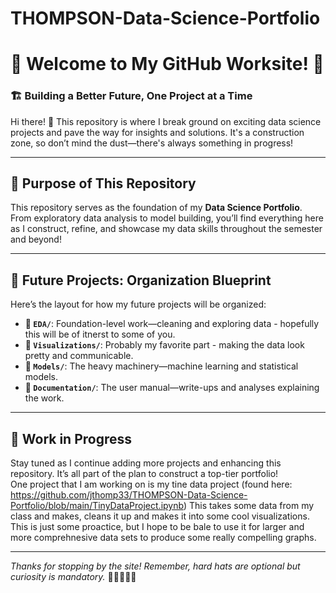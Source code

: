 # THOMPSON-Data-Science-Portfolio
# 🚧 **Welcome to My GitHub Worksite!** 🚧  
### **🏗️ Building a Better Future, One Project at a Time**  
Hi there! 👋 This repository is where I break ground on exciting data science projects and pave the way for insights and solutions. It's a construction zone, so don’t mind the dust—there's always something in progress!  

---

## 🔨 **Purpose of This Repository**  
This repository serves as the foundation of my **Data Science Portfolio**. From exploratory data analysis to model building, you’ll find everything here as I construct, refine, and showcase my data skills throughout the semester and beyond! 

---

## 🏢 **Future Projects: Organization Blueprint**  
Here’s the layout for how my future projects will be organized:  
- **📁 `EDA/`**: Foundation-level work—cleaning and exploring data - hopefully this will be of itnerst to some of you. 
- **📁 `Visualizations/`**: Probably my favorite part - making the data look pretty and communicable.  
- **📁 `Models/`**: The heavy machinery—machine learning and statistical models.  
- **📁 `Documentation/`**: The user manual—write-ups and analyses explaining the work.  

---

## 🚜 **Work in Progress**  
Stay tuned as I continue adding more projects and enhancing this repository. It’s all part of the plan to construct a top-tier portfolio!  
One project that I am working on is my tine data project (found here: https://github.com/jthomp33/THOMPSON-Data-Science-Portfolio/blob/main/TinyDataProject.ipynb) This takes some data from my class and makes, cleans it up and makes it into some cool visualizations. This is just some proactice, but I hope to be bale to use it for larger and more comprehnesive data sets to produce some really compelling graphs. 

---


*Thanks for stopping by the site! Remember, hard hats are optional but curiosity is mandatory.* 🦺👷‍♂️👷‍♀️
